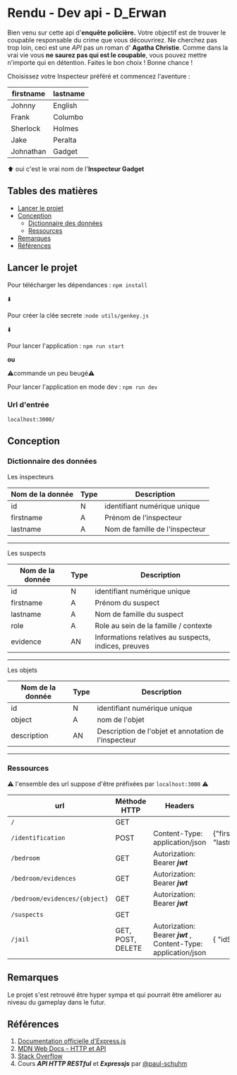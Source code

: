 # <a  name="1"></a> Rendu - Dev api - D_Erwan

Bien venu sur cette api d'**enquête policière.** Votre objectif est de trouver
le coupable responsable du crime que vous découvrirez. Ne cherchez pas trop
loin, ceci est une _API_ pas un roman d' **Agatha Christie**. Comme dans la vrai
vie vous **ne saurez pas qui est le coupable**, vous pouvez mettre n'importe qui
en détention. Faites le bon choix ! Bonne chance !

Choisissez votre Inspecteur préféré et commencez l'aventure :

| firstname | lastname |
| --------- | -------- |
| Johnny    | English  |
| Frank     | Columbo  |
| Sherlock  | Holmes   |
| Jake      | Peralta  |
| Johnathan | Gadget   |

⬆️ oui c'est le vrai nom de l'**Inspecteur Gadget**

## <a  name="2"></a> Tables des matières

- [Lancer le projet](#lancer-le-projet)
- [Conception](#conception)
  - [Dictionnaire des données](#dictionnaire-des-données)
  - [Ressources](#ressources)
- [Remarques](#remarques)
- [Références](#références)

## Lancer le projet

Pour télécharger les dépendances : `npm install`

⬇️

Pour créer la clée secrete :`node utils/genkey.js`

⬇️

Pour lancer l'application : `npm run start`

**ou**

⚠️commande un peu beugé⚠️

Pour lancer l'application en mode dev : `npm run dev`

### Url d'entrée

```
localhost:3000/
```

## Conception

### Dictionnaire des données

Les inspecteurs

| Nom de la donnée | Type | Description                    |
| ---------------- | ---- | ------------------------------ |
| id               | N    | identifiant numérique unique   |
| firstname        | A    | Prénom de l'inspecteur         |
| lastname         | A    | Nom de famille de l'inspecteur |

---

Les suspects

| Nom de la donnée | Type | Description                                          |
| ---------------- | ---- | ---------------------------------------------------- |
| id               | N    | identifiant numérique unique                         |
| firstname        | A    | Prénom du suspect                                    |
| lastname         | A    | Nom de famille du suspect                            |
| role             | A    | Role au sein de la famille / contexte                |
| evidence         | AN   | Informations relatives au suspects, indices, preuves |

---

Les objets

| Nom de la donnée | Type | Description                                          |
| ---------------- | ---- | ---------------------------------------------------- |
| id               | N    | identifiant numérique unique                         |
| object           | A    | nom de l'objet                                       |
| description      | AN   | Description de l'objet et annotation de l'inspecteur |

---

### Ressources

⚠️ l'ensemble des url suppose d'être préfixées par `localhost:3000` ⚠️

| url                           | Méthode HTTP      | Headers                                                         | Body                                         |
| ----------------------------- | ----------------- | --------------------------------------------------------------- | -------------------------------------------- |
| `/`                           | GET               |                                                                 |                                              |
| `/identification`             | POST              | Content-Type: application/json                                  | {"firstname":"Johnny", "lastname":"English"} |
| `/bedroom`                    | GET               | Autorization: Bearer _**jwt**_                                  |                                              |
| `/bedroom/evidences`          | GET               | Autorization: Bearer _**jwt**_                                  |                                              |
| `/bedroom/evidences/{object}` | GET               | Autorization: Bearer _**jwt**_                                  |                                              |
| `/suspects`                   | GET               |                                                                 |                                              |
| `/jail`                       | GET, POST, DELETE | Autorization: Bearer _**jwt**_ , Content-Type: application/json | { "idSuspect": 1 }                           |

## Remarques

Le projet s'est retrouvé être hyper sympa et qui pourrait être améliorer au
niveau du gameplay dans le futur.

## Références

1. [Documentation officielle d'Express.js](https://expressjs.com/)
2. [MDN Web Docs - HTTP et API](https://developer.mozilla.org/en-US/docs/Web/HTTP)
3. [Stack Overflow](https://stackoverflow.com/)
4. Cours _**API HTTP RESTful**_ et _**Expressjs**_ par
   [@paul-schuhm](https://github.com/paul-schuhm)

